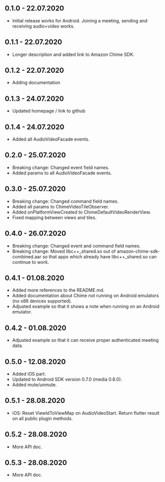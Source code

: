 ## 0.1.0 - 22.07.2020

* Initial release works for Android. Joining a meeting, sending and receiving audio+video works.

## 0.1.1 - 22.07.2020

* Longer description and added link to Amazon Chime SDK. 

## 0.1.2 - 22.07.2020

* Adding documentation 

## 0.1.3 - 24.07.2020

* Updated homepage / link to github 

## 0.1.4 - 24.07.2020

* Added all AudioVideoFacade events. 

## 0.2.0 - 25.07.2020

* Breaking change: Changed event field names.  
* Added params to all AudioVideoFacade events. 

## 0.3.0 - 25.07.2020

* Breaking change: Changed command field names.
* Added all params to ChimeVideoTileObserver. 
* Added onPlatformViewCreated to ChimeDefaultVideoRenderView. 
* Fixed mapping between views and tiles. 

## 0.4.0 - 26.07.2020

* Breaking change: Changed event and command field names.
* Breaking change: Moved libc++_shared.so out of amazon-chime-sdk-combined.aar so that apps which already have libc++_shared.so can continue to work.

## 0.4.1 - 01.08.2020

* Added more references to the README.md.
* Added documentation about Chime not running on Android emulators (no x86 devices supported).
* Adjusted example so that it shows a note when running on an Android emulator. 

## 0.4.2 - 01.08.2020

* Adjusted example so that it can receive proper authenticated meeting data. 

## 0.5.0 - 12.08.2020

* Added iOS part. 
* Updated to Android SDK version 0.7.0 (media 0.6.0).
* Added mute/unmute.

## 0.5.1 - 28.08.2020

* iOS: Reset ViewIdToViewMap on AudioVideoStart. Return flutter result on all public plugin methods.

## 0.5.2 - 28.08.2020

* More API doc.

## 0.5.3 - 28.08.2020

* More API doc.
